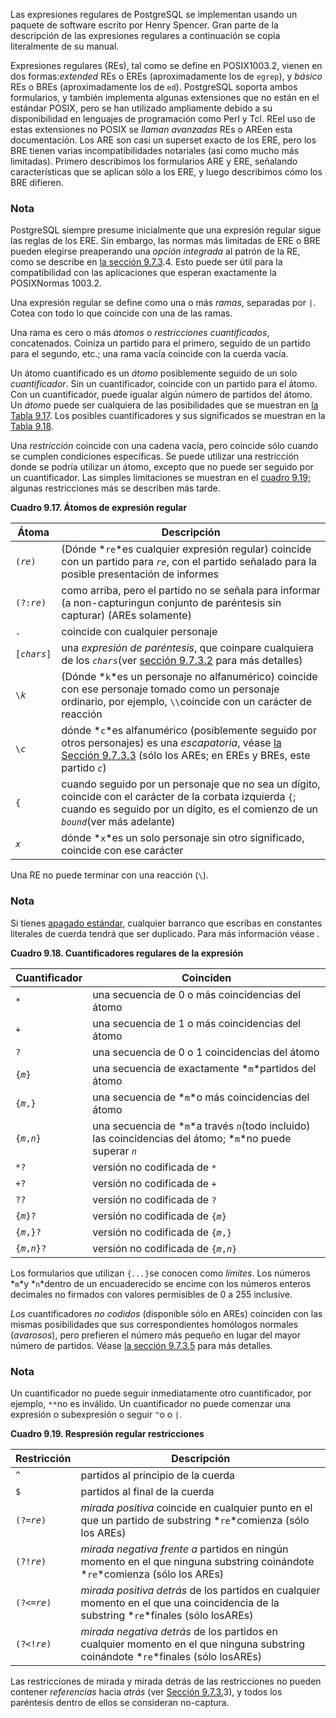 Las expresiones regulares de PostgreSQL se implementan usando un paquete de software escrito por Henry Spencer. Gran parte de la descripción de las expresiones regulares a  continuación se copia literalmente de su manual.

Expresiones regulares (REs), tal como se define en  POSIX1003.2, vienen en dos formas:*extended* REs o EREs (aproximadamente los de `egrep`), y *básico* REs o BREs (aproximadamente los de `ed`). PostgreSQL soporta ambos formularios, y también implementa algunas extensiones que no están en el estándar POSIX, pero se han utilizado ampliamente debido a su disponibilidad en lenguajes de programación como Perl y Tcl. REel uso de estas extensiones no POSIX se *llaman avanzadas* REs o AREen esta documentación. Los ARE son casi un superset exacto de los ERE,  pero los BRE tienen varias incompatibilidades notariales (así como mucho más limitadas). Primero describimos los formularios ARE y ERE,  señalando características que se aplican sólo a los ERE, y luego  describimos cómo los BRE difieren.

### Nota

PostgreSQL siempre presume inicialmente que una expresión regular sigue las reglas de los ERE. Sin embargo, las normas más limitadas de ERE o BRE pueden  elegirse preaperando una *opción integrada* al patrón de la RE, como se describe en [la sección 9.7.3](https://www.postgresql.org/docs/current/functions-matching.html#POSIX-METASYNTAX).4. Esto puede ser útil para la compatibilidad con las aplicaciones que esperan exactamente la  POSIXNormas 1003.2.

Una expresión regular se define como una o más *ramas*, separadas por `|`. Cotea con todo lo que coincide con una de las ramas.

Una rama es cero o más *átomos* o *restricciones* *cuantificados*, concatenados. Coiniza un partido para el primero, seguido de un partido para el segundo, etc.; una rama vacía coincide con la cuerda vacía.

Un átomo cuantificado es un *átomo* posiblemente seguido de un solo *cuantificador*. Sin un cuantificador, coincide con un partido para el átomo. Con un  cuantificador, puede igualar algún número de partidos del átomo. Un *átomo* puede ser cualquiera de las posibilidades que se muestran en [la Tabla 9.17](https://www.postgresql.org/docs/current/functions-matching.html#POSIX-ATOMS-TABLE). Los posibles cuantificadores y sus significados se muestran en la [Tabla 9.18](https://www.postgresql.org/docs/current/functions-matching.html#POSIX-QUANTIFIERS-TABLE).

Una *restricción* coincide con una cadena vacía, pero coincide sólo cuando se cumplen  condiciones específicas. Se puede utilizar una restricción donde se  podría utilizar un átomo, excepto que no puede ser seguido por un  cuantificador. Las simples limitaciones se muestran en el [cuadro 9.19;](https://www.postgresql.org/docs/current/functions-matching.html#POSIX-CONSTRAINTS-TABLE) algunas restricciones más se describen más tarde.

**Cuadro 9.17. Átomos de expresión regular**

| Átoma           | Descripción                                                  |
| --------------- | ------------------------------------------------------------ |
| `(`*`re`*`)`    | (Dónde  *`re`*es cualquier expresión regular) coincide con un partido para *`re`*, con el partido señalado para la posible presentación de informes |
| `(?:`*`re`*`)`  | como arriba, pero el partido no se señala para informar (a non-capturingun conjunto de paréntesis sin capturar) (AREs solamente) |
| `.`             | coincide con cualquier personaje                             |
| `[`*`chars`*`]` | una *expresión de paréntesis*, que coinpare cualquiera de los  *`chars`*(ver [sección 9.7.3.2](https://www.postgresql.org/docs/current/functions-matching.html#POSIX-BRACKET-EXPRESSIONS) para más detalles) |
| `\`*`k`*        | (Dónde  *`k`*es un personaje no alfanumérico) coincide con ese personaje tomado como un personaje ordinario, por ejemplo,  `\\`coincide con un carácter de reacción |
| `\`*`c`*        | dónde  *`c`*es alfanumérico (posiblemente seguido por otros personajes) es una *escapatoria*, véase [la Sección 9.7.3.3](https://www.postgresql.org/docs/current/functions-matching.html#POSIX-ESCAPE-SEQUENCES) (sólo los AREs; en EREs y BREs, este partido *`c`*) |
| `{`             | cuando seguido por un personaje que no sea un dígito, coincide con el carácter de la corbata izquierda `{`; cuando es seguido por un dígito, es el comienzo de un  *`bound`*(ver más adelante) |
| *`x`*           | dónde  *`x`*es un solo personaje sin otro significado, coincide con ese carácter |

Una RE no puede terminar con una reacción (`\`).

### Nota

Si tienes [apagado estándar,](https://www.postgresql.org/docs/current/runtime-config-compatible.html#GUC-STANDARD-CONFORMING-STRINGS) cualquier barranco que escribas en constantes literales de cuerda tendrá que ser duplicado. Para más información véase .

**Cuadro 9.18. Cuantificadores regulares de la expresión**

| Cuantificador        | Coinciden                                                    |
| -------------------- | ------------------------------------------------------------ |
| `*`                  | una secuencia de 0 o más coincidencias del átomo             |
| `+`                  | una secuencia de 1 o más coincidencias del átomo             |
| `?`                  | una secuencia de 0 o 1 coincidencias del átomo               |
| `{`*`m`*`}`          | una secuencia de exactamente  *`m`*partidos del átomo        |
| `{`*`m`*`,}`         | una secuencia de  *`m`*o más coincidencias del átomo         |
| `{`*`m`*`,`*`n`*`}`  | una secuencia de  *`m`*a través  *`n`*(todo incluido) las coincidencias del átomo;  *`m`*no puede superar *`n`* |
| `*?`                 | versión no codificada de `*`                                 |
| `+?`                 | versión no codificada de `+`                                 |
| `??`                 | versión no codificada de `?`                                 |
| `{`*`m`*`}?`         | versión no codificada de `{`*`m`*`}`                         |
| `{`*`m`*`,}?`        | versión no codificada de `{`*`m`*`,}`                        |
| `{`*`m`*`,`*`n`*`}?` | versión no codificada de `{`*`m`*`,`*`n`*`}`                 |

Los formularios que utilizan  `{`*`...`*`}`se conocen como *límites*. Los números  *`m`*y  *`n`*dentro de un encuaderecido se encime con los números enteros decimales no firmados con valores permisibles de 0 a 255 inclusive.

*Los* cuantificadores *no codidos* (disponible sólo en AREs) coinciden con las mismas posibilidades que sus correspondientes homólogos normales (*avarosos*), pero prefieren el número más pequeño en lugar del mayor número de partidos. Véase [la sección 9.7.3.5](https://www.postgresql.org/docs/current/functions-matching.html#POSIX-MATCHING-RULES) para más detalles.

### Nota

Un cuantificador no puede seguir inmediatamente otro cuantificador, por ejemplo,  `**`no es inválido. Un cuantificador no puede comenzar una expresión o subexpresión o seguir  `^`o o `|`.

**Cuadro 9.19. Respresión regular restricciones**

| Restricción     | Descripción                                                  |
| --------------- | ------------------------------------------------------------ |
| `^`             | partidos al principio de la cuerda                           |
| `$`             | partidos al final de la cuerda                               |
| `(?=`*`re`*`)`  | *mirada positiva* coincide en cualquier punto en el que un partido de substring  *`re`*comienza (sólo los AREs) |
| `(?!`*`re`*`)`  | *mirada negativa frente a* partidos en ningún momento en el que ninguna substring coinándote  *`re`*comienza (sólo los AREs) |
| `(?<=`*`re`*`)` | *mirada positiva detrás* de los partidos en cualquier momento en el que una coincidencia de la substring  *`re`*finales (sólo losAREs) |
| `(?<!`*`re`*`)` | *mirada negativa detrás* de los partidos en cualquier momento en el que ninguna substring coinándote  *`re`*finales (sólo losAREs) |

Las restricciones de mirada y mirada detrás de las restricciones no pueden contener *referencias* hacia *atrás* (ver [Sección 9.7.3.](https://www.postgresql.org/docs/current/functions-matching.html#POSIX-ESCAPE-SEQUENCES)3), y todos los paréntesis dentro de ellos se consideran no-captura.